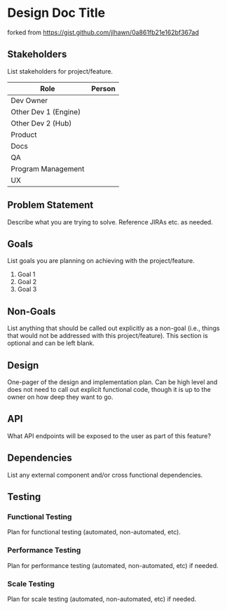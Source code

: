 # Design Doc Title
forked from https://gist.github.com/jlhawn/0a861fb21e162bf367ad

## Stakeholders

List stakeholders for project/feature.

| Role					| Person			|
|-----------------------|-------------------|
| Dev Owner 			|					|
| Other Dev 1 (Engine)	|					|
| Other Dev 2 (Hub)		|					|
| Product				|					|
| Docs					|					|
| QA					|					|
| Program Management	|					|
| UX					|					|

## Problem Statement

Describe what you are trying to solve. Reference JIRAs etc. as needed.

## Goals

List goals you are planning on achieving with the project/feature.

1. Goal 1
2. Goal 2
3. Goal 3

## Non-Goals

List anything that should be called out explicitly as a non-goal (i.e., things
that would not be addressed with this project/feature). This section is
optional and can be left blank.

## Design

One-pager of the design and implementation plan. Can be high level and does not
need to call out explicit functional code, though it is up to the owner on how
deep they want to go.

## API

What API endpoints will be exposed to the user as part of this feature?

## Dependencies

List any external component and/or cross functional dependencies.

## Testing

### Functional Testing

Plan for functional testing (automated, non-automated, etc).

### Performance Testing

Plan for performance testing (automated, non-automated, etc) if needed.

### Scale Testing

Plan for scale testing (automated, non-automated, etc) if needed.

